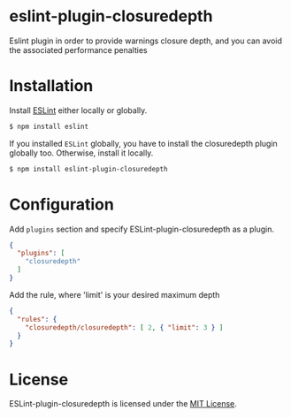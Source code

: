 # eslint-plugin-closuredepth
Eslint plugin in order to provide warnings closure depth, and you can avoid the associated performance penalties

# Installation

Install [ESLint](https://www.github.com/eslint/eslint) either locally or globally.

```sh
$ npm install eslint
```

If you installed `ESLint` globally, you have to install the closuredepth plugin globally too. Otherwise, install it locally.

```sh
$ npm install eslint-plugin-closuredepth
```

# Configuration

Add `plugins` section and specify ESLint-plugin-closuredepth as a plugin.

```json
{
  "plugins": [
    "closuredepth"
  ]
}
```

Add the rule, where 'limit' is your desired maximum depth

```json
{
  "rules": {
    "closuredepth/closuredepth": [ 2, { "limit": 3 } ]
  }
}
```

# License

ESLint-plugin-closuredepth is licensed under the [MIT License](http://www.opensource.org/licenses/mit-license.php).
